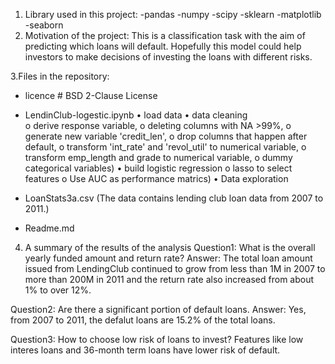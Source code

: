 1. Library used in this project:
    -pandas
    -numpy
    -scipy
    -sklearn
    -matplotlib
    -seaborn
2. Motivation of the project:
This is a classification task with the aim of predicting which loans will default. 
Hopefully this model could help investors to make decisions of investing the loans with different risks.

3.Files in the repository:
   - licence # BSD 2-Clause License
   - LendinClub-logestic.ipynb 
•	load data
•	data cleaning     
o	derive response variable,
o	deleting columns with NA >99%,
o	generate new variable 'credit_len',
o	drop columns that happen after default,
o	transform 'int_rate' and 'revol_util' to numerical variable,
o	transform emp_length and grade to numerical variable,
o	dummy categorical variables)
•	build logistic regression 
o	lasso to select features 
o	Use AUC as performance matrics)
•	Data exploration
        
   - LoanStats3a.csv (The data contains lending club loan data from 2007 to 2011.)
   - Readme.md

4. A summary of the results of the analysis
Question1: What is the overall yearly funded amount and return rate?
   Answer:   The total loan amount issued from LendingClub continued to grow from less than 1M in 2007 to more than 200M in 2011 and the return rate also increased from about 1% to over 12%.
  
Question2: Are there a significant portion of default loans.
   Answer:   Yes, from 2007 to 2011, the defalut loans are 15.2% of the total loans.
  
Question3: How to choose low risk of loans to invest?
             Features like low interes loans and 36-month term loans have lower risk of default.
